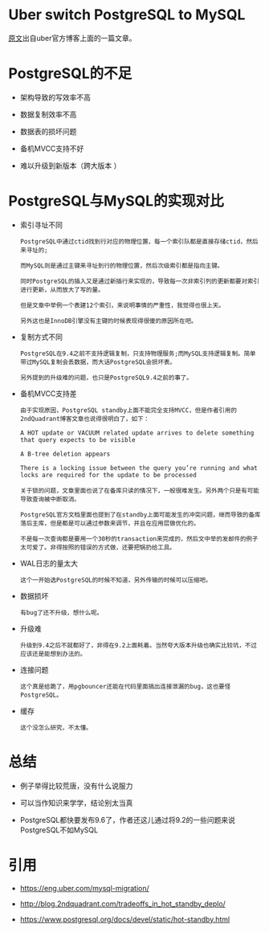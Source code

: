 

Uber switch PostgreSQL to MySQL
===============================


[原文](https://eng.uber.com/mysql-migration/)出自uber官方博客上面的一篇文章。



PostgreSQL的不足
================

  * 架构导致的写效率不高

  * 数据复制效率不高
  
  * 数据表的损坏问题

  * 备机MVCC支持不好

  * 难以升级到新版本（跨大版本 ）



PostgreSQL与MySQL的实现对比
===========================

  * 索引寻址不同

		PostgreSQL中通过ctid找到行对应的物理位置，每一个索引队都是直接存储ctid，然后来寻址的;

		而MySQL则是通过主键来寻址到行的物理位置，然后次级索引都是指向主键。

		同时PostgreSQL的插入又是通过新插行来实现的，导致每一次非索引列的更新都要对索引进行更新，从而放大了写的量。

		但是文章中举例一个表建12个索引，来说明事情的严重性，我觉得也很上天。

		另外这也是InnoDB引擎没有主键的时候表现得很傻的原因所在吧。

		
  * 复制方式不同

		PostgreSQL在9.4之前不支持逻辑复制，只支持物理服务;而MySQL支持逻辑复制。简单带过MySQL复制会丢数据，而大话PostgreSQL会损坏表。

		另外提到的升级难的问题，也只是PostgreSQL9.4之前的事了。


  * 备机MVCC支持差

		由于实现原因，PostgreSQL standby上面不能完全支持MVCC，但是作者引用的2ndQuadrant博客文章也说得很明白了，如下：

		A HOT update or VACUUM related update arrives to delete something that query expects to be visible

		A B-tree deletion appears

		There is a locking issue between the query you’re running and what locks are required for the update to be processed

		关于锁的问题，文章里面也说了在备库只读的情况下，一般很难发生。另外两个只是有可能导致查询被中断取消。

		PostgreSQL官方文档里面也提到了在standby上面可能发生的冲突问题，继而导致的备库落后主库，但是都是可以通过参数来调节，并且在应用层做优化的。

		不是每一次查询都是要用一个30秒的transaction来完成的，然后文中举的发邮件的例子太可爱了。非得按照的错误的方式做，还要把锅扔给工具。

  * WAL日志的量太大

		这个一开始选PostgreSQL的时候不知道，另外传输的时候可以压缩吧。

  * 数据损坏

		有bug了还不升级，想什么呢。


  * 升级难

		升级到9.4之后不就都好了，非得在9.2上面耗着。当然夸大版本升级也确实比较坑，不过应该还是能想到办法的。

  * 连接问题

		这个真是给跪了，用pgbouncer还能在代码里面搞出连接泄漏的bug，这也要怪PostgreSQL。

  * 缓存

		这个没怎么研究，不太懂。



总结
====


  * 例子举得比较荒唐，没有什么说服力


  * 可以当作知识来学学，结论别太当真


  * PostgreSQL都快要发布9.6了，作者还这儿通过将9.2的一些问题来说PostgreSQL不如MySQL



引用
====

  * <https://eng.uber.com/mysql-migration/>

  * <http://blog.2ndquadrant.com/tradeoffs_in_hot_standby_deplo/>

  * <https://www.postgresql.org/docs/devel/static/hot-standby.html>
